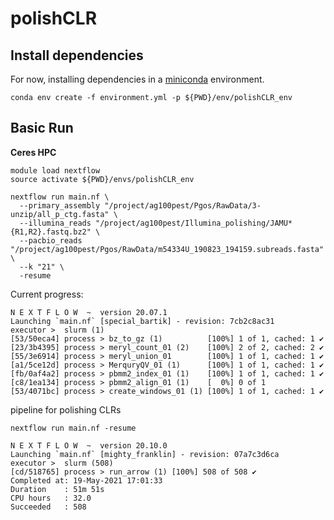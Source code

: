 # polishCLR

## Install dependencies

For now, installing dependencies in a [miniconda](https://docs.conda.io/en/latest/miniconda.html) environment.

```
conda env create -f environment.yml -p ${PWD}/env/polishCLR_env
```

## Basic Run

**Ceres HPC**

```
module load nextflow
source activate ${PWD}/envs/polishCLR_env

nextflow run main.nf \
  --primary_assembly "/project/ag100pest/Pgos/RawData/3-unzip/all_p_ctg.fasta" \
  --illumina_reads "/project/ag100pest/Illumina_polishing/JAMU*{R1,R2}.fastq.bz2" \
  --pacbio_reads "/project/ag100pest/Pgos/RawData/m54334U_190823_194159.subreads.fasta" \
  --k "21" \
  -resume
```

Current progress:

```
N E X T F L O W  ~  version 20.07.1
Launching `main.nf` [special_bartik] - revision: 7cb2c8ac31
executor >  slurm (1)
[53/50eca4] process > bz_to_gz (1)          [100%] 1 of 1, cached: 1 ✔
[23/3b4395] process > meryl_count_01 (2)    [100%] 2 of 2, cached: 2 ✔
[55/3e6914] process > meryl_union_01        [100%] 1 of 1, cached: 1 ✔
[a1/5ce12d] process > MerquryQV_01 (1)      [100%] 1 of 1, cached: 1 ✔
[fb/0af4a2] process > pbmm2_index_01 (1)    [100%] 1 of 1, cached: 1 ✔
[c8/1ea134] process > pbmm2_align_01 (1)    [  0%] 0 of 1
[53/4071bc] process > create_windows_01 (1) [100%] 1 of 1, cached: 1 ✔
```

pipeline for polishing CLRs

```
nextflow run main.nf -resume

N E X T F L O W  ~  version 20.10.0
Launching `main.nf` [mighty_franklin] - revision: 07a7c3d6ca
executor >  slurm (508)
[cd/518765] process > run_arrow (1) [100%] 508 of 508 ✔
Completed at: 19-May-2021 17:01:33
Duration    : 51m 51s
CPU hours   : 32.0
Succeeded   : 508
```
